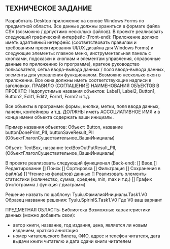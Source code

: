 ## ТЕХНИЧЕСКОЕ ЗАДАНИЕ
Разработать Desktop приложение на основе Windows Forms по предметной области. Все данные должны храниться в формате файла CSV (возможно / допустимо несколько файлов).
В проекте реализовать следующий графический интерфейс (Front-end): 
Приложение должно иметь адаптивный интерфейс (соответствовать правилам и требованиям проектирования UI/UX дизайна для Windows Forms) и следующие элементы: главное меню, инструментальная панель с кнопками, подсказки к кнопкам и элементам управления, справочные данные по приложению (о программе), краткое руководство пользователя, сетка ввода-вывода данных / поля ввода-вывода данных, элементы для управления функционалом. Возможно несколько окон в приложении. Все окна должны иметь соответствующие надписи в заголовках. 
ПРАВИЛО (СОГЛАШЕНИЕ) НАИМЕНОВАНИЯ ОБЪЕКТОВ В ПРОЕКТЕ:
Недопустимые названия объектов: Label1, Label2, Button1, Button2, Edit1, Edit2, Form1, Form2 и т.д.

Все объекты в программе: формы, кнопки, метки, поля ввода данных, панели, контейнеры и т.д. ДОЛЖНЫ иметь АССОЦИАТИВНОЕ ИМЯ и в конце имени объекта содержать ваши инициалы.

Пример названия объектов:
Объект: Button, название buttonDonePrint_PII, buttonSaveResult_PII (ОбъектГлаголСуществительное_ВашиИнициалы)

Объект: TextBox, название textBoxOutPutResult_PII, (ОбъектГлаголСуществительное_ВашиИнициалы)

В проекте реализовать следующий функционал (Back-end): 
[] Ввод
[] Редактирование
[] Поиск
[] Сортировка
[] Фильтрация
[] Сохранения в файл(ы)
[] Чтение из фала(лов) данных
[] Реализовать элементы статистики (количество, сумма, среднее, min, max и т.д.)
[] График (гистограмма / функция / диаграмм)

Решение назвать по шаблону: Tyuiu.ФамилияИнициалы.Task1.V0
Образец название решения: Tyuiu.SpirinIS.Task1.V0
Где V0 ваш вариант

ПРЕДМЕТНАЯ ОБЛАСТЬ: Библиотека
Возможные характеристики данных (можно добавить свои):
*	автор книги, название, год издания, цена, является ли новым изданием, краткая аннотация
*	номер читательского билета, ФИО, адрес и телефон читателя, дата выдачи книги читателю и дата сдачи книги читателем
